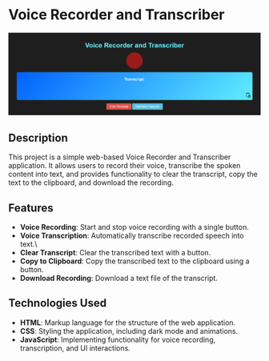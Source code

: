 # Voice Recorder and Transcriber

![Screenshot](Screenshot1.png)

## Description

This project is a simple web-based Voice Recorder and Transcriber application. It allows users to record their voice, transcribe the spoken content into text, and provides functionality to clear the transcript, copy the text to the clipboard, and download the recording.

## Features
- **Voice Recording**: Start and stop voice recording with a single button.
- **Voice Transcription**: Automatically transcribe recorded speech into text.\
- **Clear Transcript**: Clear the transcribed text with a button.
- **Copy to Clipboard**: Copy the transcribed text to the clipboard using a button.
- **Download Recording**: Download a text file of the transcript.

## Technologies Used
- **HTML**: Markup language for the structure of the web application.
- **CSS**: Styling the application, including dark mode and animations.
- **JavaScript**: Implementing functionality for voice recording, transcription, and UI interactions.
